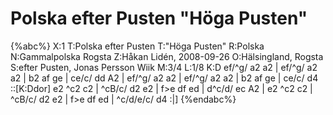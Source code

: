 # Polska efter Pusten "Höga Pusten"

{%abc%}
X:1
T:Polska efter Pusten
T:"Höga Pusten"
R:Polska
N:Gammalpolska Rogsta
Z:Håkan Lidén, 2008-09-26
O:Hälsingland, Rogsta
S:efter Pusten, Jonas Persson Wiik
M:3/4
L:1/8
K:D
ef/^g/ a2 a2 | ef/^g/ a2 a2 | b2 af ge | ce/c/ dd A2 | ef/^g/ a2 a2 | 
ef/^g/ a2 a2 | b2 af ge | ce/c/ d4 ::[K:Ddor] e2 ^c2 c2 | ^cB/c/ d2 e2 |
f>e df ed | d^c/d/ ec A2 | e2 ^c2 c2 | ^cB/c/ d2 e2 | f>e df ed | ^c/d/e/c/ d4 :|]
{%endabc%}

